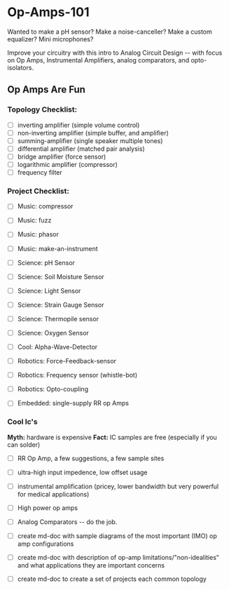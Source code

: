 Op-Amps-101
===========


Wanted to make a pH sensor? 
Make a noise-canceller?
Make a custom equalizer?
Mini microphones?

Improve your circuitry with this intro to Analog Circuit Design -- with focus on Op Amps, Instrumental Amplifiers, analog comparators, and opto-isolators.


## Op Amps Are Fun

### Topology Checklist:

* [ ] inverting amplifier (simple volume control)
* [ ] non-inverting amplifier (simple buffer, and amplifier)
* [ ] summing-amplifier (single speaker multiple tones)
* [ ] differential amplifier (matched pair analysis) 
* [ ] bridge amplifier (force sensor)
* [ ] logarithmic amplifier (compressor)
* [ ] frequency filter 

### Project Checklist:
* [ ] Music: compressor
* [ ] Music: fuzz
* [ ] Music: phasor
* [ ] Music: make-an-instrument

* [ ] Science: pH Sensor
* [ ] Science: Soil Moisture Sensor
* [ ] Science: Light Sensor
* [ ] Science: Strain Gauge Sensor
* [ ] Science: Thermopile sensor
* [ ] Science: Oxygen Sensor

* [ ] Cool: Alpha-Wave-Detector

* [ ] Robotics: Force-Feedback-sensor
* [ ] Robotics: Frequency sensor (whistle-bot)
* [ ] Robotics: Opto-coupling

* [ ] Embedded: single-supply RR op Amps

### Cool Ic's

**Myth:** hardware is expensive
**Fact:** IC samples are free (especially if you can solder)

* [ ] RR Op Amp, a few suggestions, a few sample sites
* [ ] ultra-high input impedence, low offset usage
* [ ] instrumental amplification (pricey, lower bandwidth but very powerful for medical applications)
* [ ] High power op amps
* [ ] Analog Comparators -- do the job.



* [ ] create md-doc with sample diagrams of the most important (IMO) op amp configurations
* [ ] create md-doc with description of op-amp limitations/"non-idealities" and what applications they are important concerns
* [ ] create md-doc to create a set of projects each common topology 

